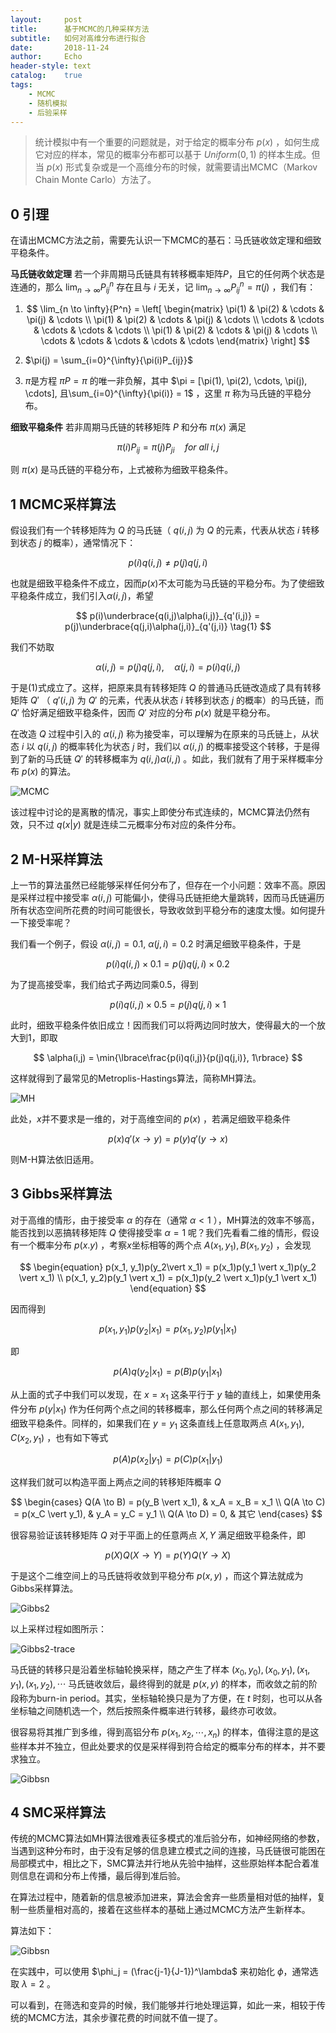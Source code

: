 ```yaml
---
layout:     post
title:      基于MCMC的几种采样方法
subtitle:   如何对高维分布进行拟合
date:       2018-11-24
author:     Echo
header-style: text
catalog:    true
tags:
    - MCMC
    - 随机模拟
    - 后验采样
---
```


> 统计模拟中有一个重要的问题就是，对于给定的概率分布 $p(x)$ ，如何生成它对应的样本，常见的概率分布都可以基于 $Uniform(0, 1)$ 的样本生成。但当 $p(x)$ 形式复杂或是一个高维分布的时候，就需要请出MCMC（Markov Chain Monte Carlo）方法了。

## 0 引理

在请出MCMC方法之前，需要先认识一下MCMC的基石：马氏链收敛定理和细致平稳条件。

**马氏链收敛定理** 若一个非周期马氏链具有转移概率矩阵$P$，且它的任何两个状态是连通的，那么 $\lim_{n \to \infty}{P_{ij}^n}$ 存在且与 $i$ 无关，记 $\lim_{n \to \infty}{P_{ij}^n} = \pi(j)$ ，我们有：

1. $$
   \lim_{n \to \infty}{P^n} =  
   \left[
   \begin{matrix} 
   \pi(1) & \pi(2) & \cdots & \pi(j) & \cdots \\ 
   \pi(1) & \pi(2) & \cdots & \pi(j) & \cdots \\
   \cdots & \cdots & \cdots & \cdots & \cdots \\
   \pi(1) & \pi(2) & \cdots & \pi(j) & \cdots \\ 
   \cdots & \cdots & \cdots & \cdots & \cdots
   \end{matrix} 
   \right]
   $$

2. $\pi(j) = \sum_{i=0}^{\infty}{\pi(i)P_{ij}}$

3. $\pi$是方程 $\pi{P} = \pi$ 的唯一非负解，其中 $\pi = [\pi(1), \pi(2), \cdots, \pi(j), \cdots], 且\sum_{i=0}^{\infty}{\pi(i)} = 1$ ，这里 $\pi$ 称为马氏链的平稳分布。 

**细致平稳条件** 若非周期马氏链的转移矩阵 $P$ 和分布 $\pi(x)$ 满足


$$
\pi(i)P_{ij} = \pi(j)P_{ji} \quad for\:all\;i,j
$$


则 $\pi(x)$ 是马氏链的平稳分布，上式被称为细致平稳条件。



## 1 MCMC采样算法

假设我们有一个转移矩阵为 $Q$ 的马氏链（ $q(i,j)$ 为 $Q$ 的元素，代表从状态 $i$ 转移到状态 $j$ 的概率），通常情况下：


$$
p(i)q(i,j) \neq p(j)q(j,i)
$$


也就是细致平稳条件不成立，因而$p(x)$不太可能为马氏链的平稳分布。为了使细致平稳条件成立，我们引入$\alpha(i,j)$，希望


$$
p(i)\underbrace{q(i,j)\alpha(i,j)}_{q'(i,j)} = p(j)\underbrace{q(j,i)\alpha(j,i)}_{q'(j,i)} \tag{1}
$$


我们不妨取


$$
\alpha(i,j) = p(j)q(j,i),\quad \alpha(j,i) = p(i)q(i,j)
$$


于是(1)式成立了。这样，把原来具有转移矩阵 $Q$ 的普通马氏链改造成了具有转移矩阵 $Q'$ （ $q'(i,j)$ 为 $Q'$ 的元素，代表从状态 $i$ 转移到状态 $j$ 的概率）的马氏链，而 $Q'$ 恰好满足细致平稳条件，因而 $Q'$ 对应的分布 $p(x)$ 就是平稳分布。

在改造 $Q$ 过程中引入的 $\alpha(i,j)$ 称为接受率，可以理解为在原来的马氏链上，从状态 $i$ 以 $q(i,j)$ 的概率转化为状态 $j$ 时，我们以 $\alpha(i,j)$ 的概率接受这个转移，于是得到了新的马氏链 $Q'$ 的转移概率为 $q(i,j)\alpha(i,j)$ 。如此，我们就有了用于采样概率分布 $p(x)$ 的算法。

![MCMC](https://github.com/Echo-Ji/Echo-Ji.github.io/raw/master/img/2018-11-24/MCMC.PNG)

该过程中讨论的是离散的情况，事实上即使分布式连续的，MCMC算法仍然有效，只不过 $q(x\vert y)$ 就是连续二元概率分布对应的条件分布。



## 2 M-H采样算法

上一节的算法虽然已经能够采样任何分布了，但存在一个小问题：效率不高。原因是采样过程中接受率 $\alpha(i,j)$ 可能偏小，使得马氏链拒绝大量跳转，因而马氏链遍历所有状态空间所花费的时间可能很长，导致收敛到平稳分布的速度太慢。如何提升一下接受率呢？

我们看一个例子，假设 $\alpha(i,j) = 0.1, \:\alpha(j,i) = 0.2$ 时满足细致平稳条件，于是


$$
p(i)q(i,j)\times 0.1 = p(j)q(j,i)\times 0.2
$$


为了提高接受率，我们给式子两边同乘0.5，得到


$$
p(i)q(i,j)\times 0.5 = p(j)q(j,i)\times 1
$$


此时，细致平稳条件依旧成立！因而我们可以将两边同时放大，使得最大的一个放大到1，即取


$$
\alpha(i,j) = \min{\lbrace\frac{p(i)q(i,j)}{p(j)q(j,i)}, 1\rbrace}
$$


这样就得到了最常见的Metroplis-Hastings算法，简称MH算法。

![MH](https://github.com/Echo-Ji/Echo-Ji.github.io/raw/master/img/2018-11-24/MH.PNG)

此处，$x$并不要求是一维的，对于高维空间的 $p(x)$ ，若满足细致平稳条件


$$
p(x)q'(x \to y) = p(y)q'(y \to x)
$$


则M-H算法依旧适用。



## 3 Gibbs采样算法

对于高维的情形，由于接受率 $\alpha$ 的存在（通常 $\alpha < 1$ ），MH算法的效率不够高，能否找到以恶搞转移矩阵 $Q$ 使得接受率 $\alpha = 1$ 呢？我们先看看二维的情形，假设有一个概率分布 $p(x.y)$ ，考察$x$坐标相等的两个点 $A(x_1, y_1), B(x_1, y_2)$ ，会发现


$$
\begin{equation}
p(x_1, y_1)p(y_2\vert x_1) = p(x_1)p(y_1 \vert x_1)p(y_2 \vert x_1)  \\
p(x_1, y_2)p(y_1 \vert x_1) = p(x_1)p(y_2 \vert x_1)p(y_1 \vert x_1)
\end{equation}
$$


因而得到


$$
p(x_1, y_1)p(y_2 \vert x_1) = p(x_1, y_2)p(y_1 \vert x_1)
$$


即


$$
p(A)q(y_2 \vert x_1) = p(B)p(y_1 \vert x_1)
$$


从上面的式子中我们可以发现，在 $x = x_1$ 这条平行于 $y$ 轴的直线上，如果使用条件分布 $p(y \vert x_1)$ 作为任何两个点之间的转移概率，那么任何两个点之间的转移满足细致平稳条件。同样的，如果我们在 $y = y_1$ 这条直线上任意取两点 $A(x_1, y_1), C(x_2, y_1)$ ，也有如下等式


$$
p(A)p(x_2 \vert y_1) = p(C)p(x_1 \vert y_1)
$$


这样我们就可以构造平面上两点之间的转移矩阵概率 $Q​$


$$
\begin{cases}
Q(A \to B) = p(y_B \vert x_1), & x_A = x_B = x_1 \\
Q(A \to C) = p(x_C \vert y_1), & y_A = y_C = y_1 \\
Q(A \to D) = 0, & 其它
\end{cases}
$$


很容易验证该转移矩阵 $Q$ 对于平面上的任意两点 $X, Y$ 满足细致平稳条件，即


$$
p(X)Q(X \to Y) = p(Y)Q(Y \to X)
$$

于是这个二维空间上的马氏链将收敛到平稳分布 $p(x, y)$ ，而这个算法就成为Gibbs采样算法。

![Gibbs2](https://github.com/Echo-Ji/Echo-Ji.github.io/raw/master/img/2018-11-24/Gibbs2.PNG)

以上采样过程如图所示：

![Gibbs2-trace](https://github.com/Echo-Ji/Echo-Ji.github.io/raw/master/img/2018-11-24/Gibbs2-trace.jpg)

马氏链的转移只是沿着坐标轴轮换采样，随之产生了样本 $(x_0, y_0), (x_0, y_1), (x_1, y_1), (x_1, y_2), \cdots$ 马氏链收敛后，最终得到的就是 $p(x, y)$ 的样本，而收敛之前的阶段称为burn-in period。其实，坐标轴轮换只是为了方便，在 $t$ 时刻，也可以从各坐标轴之间随机选一个，然后按照条件概率进行转移，最终亦可收敛。

很容易将其推广到多维，得到高铝分布 $p(x_1, x_2, \cdots, x_n)$ 的样本，值得注意的是这些样本并不独立，但此处要求的仅是采样得到符合给定的概率分布的样本，并不要求独立。

![Gibbsn](https://github.com/Echo-Ji/Echo-Ji.github.io/raw/master/img/2018-11-24/Gibbsn.PNG)



## 4 SMC采样算法

传统的MCMC算法如MH算法很难表征多模式的准后验分布，如神经网络的参数，当遇到这种分布时，由于没有足够的信息建立模式之间的连接，马氏链很可能困在局部模式中，相比之下，SMC算法并行地从先验中抽样，这些原始样本配合着准则信息在调和分布上传播，最后得到准后验。

在算法过程中，随着新的信息被添加进来，算法会舍弃一些质量相对低的抽样，复制一些质量相对高的，接着在这些样本的基础上通过MCMC方法产生新样本。

算法如下：

![Gibbsn](https://github.com/Echo-Ji/Echo-Ji.github.io/raw/master/img/2018-11-24/SMC.PNG)

在实践中，可以使用 $\phi_j = (\frac{j-1}{J-1})^\lambda$ 来初始化 $\phi$，通常选取 $\lambda = 2$ 。

可以看到，在筛选和变异的时候，我们能够并行地处理运算，如此一来，相较于传统的MCMC方法，其余步骤花费的时间就不值一提了。
